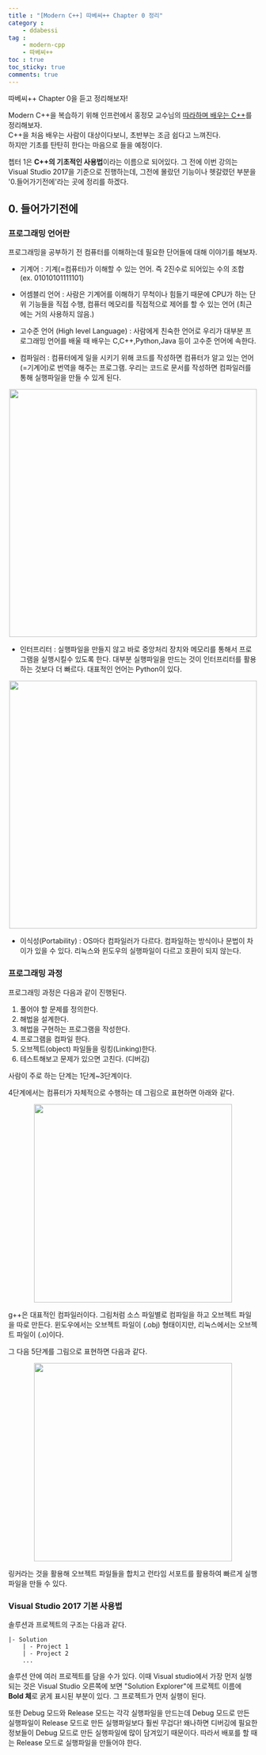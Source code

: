 ```yaml
---
title : "[Modern C++] 따베씨++ Chapter 0 정리"
category :
    - ddabessi
tag :
    - modern-cpp
    - 따베씨++
toc : true
toc_sticky: true
comments: true
---
```


따베씨++ Chapter 0을 듣고 정리해보자!  

Modern C++을 복습하기 위해 인프런에서 홍정모 교수님의 [따라하며 배우는 C++](https://www.inflearn.com/course/following-c-plus)를 정리해보자.  
C++을 처음 배우는 사람이 대상이다보니, 초반부는 조금 쉽다고 느껴진다.  
하지만 기초를 탄탄히 한다는 마음으로 들을 예정이다.   

쳅터 1은 **C++의 기초적인 사용법**이라는 이름으로 되어있다. 그 전에 이번 강의는 Visual Studio 2017을 기준으로 진행하는데, 그전에 몰랐던 기능이나 헷갈렸던 부분을 '0.들어가기전에'라는 곳에 정리를 하겠다.  
 
## 0. 들어가기전에

### 프로그래밍 언어란

프로그래밍을 공부하기 전 컴퓨터를 이해하는데 필요한 단어들에 대해 이야기를 해보자.  

- 기계어 : 기계(=컴퓨터)가 이해할 수 있는 언어. 즉 2진수로 되어있는 수의 조합 (ex. 01010101111101)  

- 어셈블리 언어 : 사람은 기계어를 이해하기 무척이나 힘들기 때문에 CPU가 하는 단위 기능들을 직접 수행, 컴퓨터 메모리를 직접적으로 제어를 할 수 있는 언어 (최근에는 거의 사용하지 않음.)    

- 고수준 언어 (High level Language) : 사람에게 친숙한 언어로 우리가 대부분 프로그래밍 언어를 배울 때 배우는 C,C++,Python,Java 등이 고수준 언어에 속한다.  

- 컴파일러 : 컴퓨터에게 일을 시키기 위해 코드를 작성하면 컴퓨터가 알고 있는 언어(=기계어)로 번역을 해주는 프로그램. 우리는 코드로 문서를 작성하면 컴파일러를 통해 실행파일을 만들 수 있게 된다.  

<p align="center"><img src="https://user-images.githubusercontent.com/41863759/142148825-c4bf833b-95c2-4a99-a10a-68f36eb98df8.JPG" width = "500" ></p>  

- 인터프리터 : 실행파일을 만들지 않고 바로 중앙처리 장치와 메모리를 통해서 프로그램을 실행시킬수 있도록 한다. 대부분 실행파일을 만드는 것이 인터프리터를 활용하는 것보다 더 빠르다. 대표적인 언어는 Python이 있다.  

<p align="center"><img src="https://user-images.githubusercontent.com/41863759/142149346-73a8011f-04f9-4dcc-afae-33af7107cc75.png" width = "500" ></p>  

- 이식성(Portability) : OS마다 컴파일러가 다르다. 컴파일하는 방식이나 문법이 차이가 있을 수 있다. 리눅스와 윈도우의 실행파일이 다르고 호환이 되지 않는다.  

### 프로그래밍 과정  

프로그래밍 과정은 다음과 같이 진행된다.  

1. 풀어야 할 문제를 정의한다.
2. 해법을 설계한다.
3. 해법을 구현하는 프로그램을 작성한다.
4. 프로그램을 컴파일 한다.
5. 오브젝트(object) 파일들을 링킹(Linking)한다.
6. 테스트해보고 문제가 있으면 고친다. (디버깅)

사람이 주로 하는 단계는 1단계~3단계이다.  

4단계에서는 컴퓨터가 자체적으로 수행하는 데 그림으로 표현하면 아래와 같다.  

<p align="center"><img src="https://user-images.githubusercontent.com/41863759/142153562-f609b429-abcc-4013-8a0c-94adda677c33.png" width = "400" ></p>  

g++은 대표적인 컴파일러이다. 그림처럼 소스 파일별로 컴파일을 하고 오브젝트 파일을 따로 만든다. 윈도우에서는 오브젝트 파일이 (.obj) 형태이지만, 리눅스에서는 오브젝트 파일이 (.o)이다.  

그 다음 5단계를 그림으로 표현하면 다음과 같다. 

<p align="center"><img src="https://user-images.githubusercontent.com/41863759/142154270-0a406983-1ac5-4ffb-b93a-a319b895251e.png" width = "400" ></p>  

링커라는 것을 활용해 오브젝트 파일들을 합치고 런타임 서포트를 활용하여 빠르게 실행파일을 만들 수 있다.  


### Visual Studio 2017 기본 사용법  

솔루션과 프로젝트의 구조는 다음과 같다.  
```
|- Solution
    | - Project 1
    | - Project 2
    ...
```
솔루션 안에 여러 프로젝트를 담을 수가 있다. 이때 Visual studio에서 가장 먼저 실행되는 것은 Visual Studio 오른쪽에 보면 "Solution Explorer"에 프로젝트 이름에 **Bold 체**로 굵게 표시된 부분이 있다. 그 프로젝트가 먼저 실행이 된다.  

또한 Debug 모드와 Release 모드는 각각 실행파일을 만드는데 Debug 모드로 만든 실행파일이 Release 모드로 만든 실행파일보다 훨씬 무겁다! 왜나하면 디버깅에 필요한 정보들이 Debug 모드로 만든 실행파일에 많이 담겨있기 때문이다. 따라서 배포를 할 때는 Release 모드로 실행파일을 만들어야 한다.  
